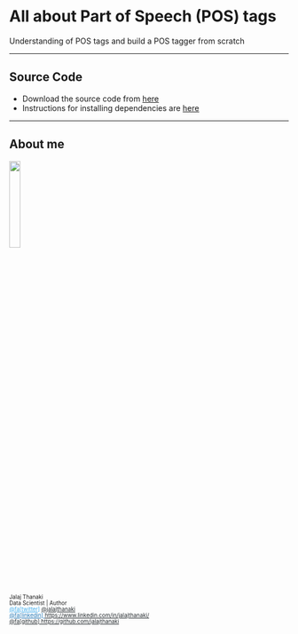 # All about Part of Speech (POS) tags

Understanding of POS tags and build a POS tagger from scratch

---

## Source Code

- Download the source code from [here](https://github.com/jalajthanaki/POS_tag_workshop)
- Instructions for installing dependencies are [here](https://github.com/jalajthanaki/POS_tag_workshop/blob/master/README.md)

---

## About me

<div>
    <img src="https://raw.githubusercontent.com/jalajthanaki/POS_tag_workshop/master/imgs/Social_media_icons/Jalaj_Thanaki.gif" style="width:20%;height:20%;border:0;box-shadow:none;"/>
</div>

<div style = "font-size:70%;">
    Jalaj Thanaki <br/>
    Data Scientist | Author <br/>
    <a href="https://twitter.com/jalajthanaki" target="_blank" style ="color:#3eaced;">@fa[twitter]</a> 
    <a href="https://twitter.com/jalajthanaki" target="_blank" style ="color:#242a2e;"> @jalajthanaki </a> <br/>
    <a href="https://www.linkedin.com/in/jalajthanaki/" target="_blank" style ="color:#2277b5;"> @fa[linkedin] </a> 
    <a href="https://www.linkedin.com/in/jalajthanaki/" target="_blank" style ="color: #242a2e;"> https://www.linkedin.com/in/jalajthanaki/</a> <br/>
    <a href="https://github.com/jalajthanaki" target="_blank" style ="color: #242a2e;"> @fa[github] https://github.com/jalajthanaki </a> <br/>
    
</div>